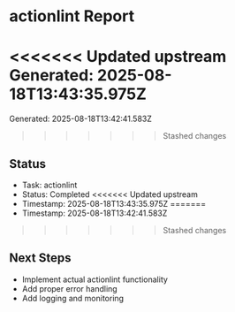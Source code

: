 # actionlint Report

<<<<<<< Updated upstream
Generated: 2025-08-18T13:43:35.975Z
=======
Generated: 2025-08-18T13:42:41.583Z
>>>>>>> Stashed changes

## Status
- Task: actionlint
- Status: Completed
<<<<<<< Updated upstream
- Timestamp: 2025-08-18T13:43:35.975Z
=======
- Timestamp: 2025-08-18T13:42:41.583Z
>>>>>>> Stashed changes

## Next Steps
- Implement actual actionlint functionality
- Add proper error handling
- Add logging and monitoring
